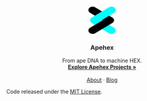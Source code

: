 <p align="center">
  <a href="https://apehex.github.io/">
    <img src="./assets/images/logo.png" alt="apehex logo" width="72" height="72">
  </a>
</p>

<h3 align="center">Apehex</h3>

<p align="center">
  From ape DNA to machine HEX.
  <br>
  <a href="https://apehex.github.io/projects"><strong>Explore Apehex Projects »</strong></a>
  <br>
  <br>
  <a href="https://apehex.github.io/about">About</a>
  ·
  <a href="https://apehex.github.io/blog">Blog</a>
</p>

Code released under the [MIT License](https://github.com/apehex/apehex.github.io/blob/master/LICENSE).
